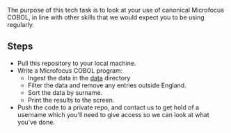 The purpose of this tech task is to look at your use of canonical Microfocus COBOL, in line with other skills that we would expect you to be using regularly.

Steps
-----

* Pull this repository to your local machine.
* Write a Microfocus COBOL program:
  - Ingest the data in the [data](/data) directory 
  - Filter the data and remove any entries outside England.
  - Sort the data by surname.
  - Print the results to the screen.
* Push the code to a private repo, and contact us to get hold of a username which you'll need to give access so we can look at what you've done.
